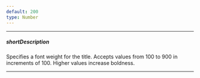 ```yaml
---
default: 200
type: Number
---
```

---
##### shortDescription
Specifies a font weight for the title. Accepts values from 100 to 900 in increments of 100. Higher values increase boldness.

---
